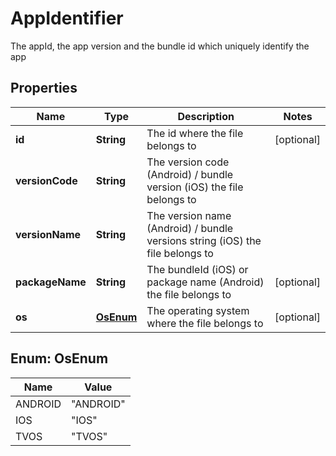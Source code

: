 

# AppIdentifier

The appId, the app version and the bundle id which uniquely identify the app

## Properties

| Name | Type | Description | Notes |
|------------ | ------------- | ------------- | -------------|
|**id** | **String** | The id where the file belongs to |  [optional] |
|**versionCode** | **String** | The version code (Android) / bundle version (iOS) the file belongs to |  |
|**versionName** | **String** | The version name (Android) / bundle versions string (iOS) the file belongs to |  |
|**packageName** | **String** | The bundleId (iOS) or package name (Android) the file belongs to |  [optional] |
|**os** | [**OsEnum**](#OsEnum) | The operating system where the file belongs to |  [optional] |



## Enum: OsEnum

| Name | Value |
|---- | -----|
| ANDROID | &quot;ANDROID&quot; |
| IOS | &quot;IOS&quot; |
| TVOS | &quot;TVOS&quot; |



